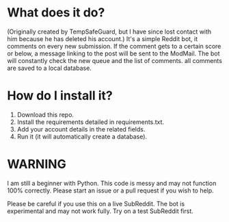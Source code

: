 # What does it do?
(Originally created by TempSafeGuard, but I have since lost contact with him because he has deleted his account.)
It's a simple Reddit bot, it comments on every new submission. If the comment gets to a certain score or below, a message linking to the post will be sent to the ModMail. The bot will constantly check the new queue and the list of comments. all comments are saved to a local database.

# How do I install it?
1) Download this repo.
2) Install the requirements detailed in requirements.txt.
3) Add your account details in the related fields.
4) Run it (it will automatically create a database).

# WARNING
I am still a beginner with Python. This code is messy and may not function 100% correctly. Please start an issue or a pull request if you wish to help.


Please be careful if you use this on a live SubReddit. The bot is experimental and may not work fully. Try on a test SubReddit first.
